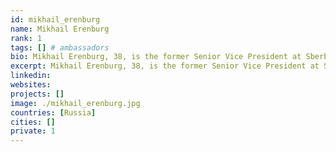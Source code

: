 ```yaml
---
id: mikhail_erenburg
name: Mikhail Erenburg
rank: 1
tags: [] # ambassadors
bio: Mikhail Erenburg, 38, is the former Senior Vice President at Sberbank, Eastern Europe's largest bank. Prior to this he was Chief Executive Officer of Asteros, one of top 3 IT system integrators in Russia; COO of Rusal, the worlds largest Aluminum company. Mikhail holds Phd degree from Moscow Aviation Institute and graduated executive programs from Columbia business school and Massachusetts Institute of technology. Ambassador fell in love with Threefold There is no doubt anymore, that the world wants digital currency. At the same time, existing solutions, although highly popular already, lack critical attributes to become truly sustainable long term. I know Kristof good enough to be sure that ThreeFold token can become the next Big Thing. 
excerpt: Mikhail Erenburg, 38, is the former Senior Vice President at Sberbank, Eastern Europe's largest bank.
linkedin: 
websites: 
projects: []
image: ./mikhail_erenburg.jpg
countries: [Russia]
cities: []
private: 1
---
```

